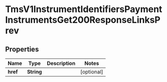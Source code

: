 
# TmsV1InstrumentIdentifiersPaymentInstrumentsGet200ResponseLinksPrev

## Properties
Name | Type | Description | Notes
------------ | ------------- | ------------- | -------------
**href** | **String** |  |  [optional]



